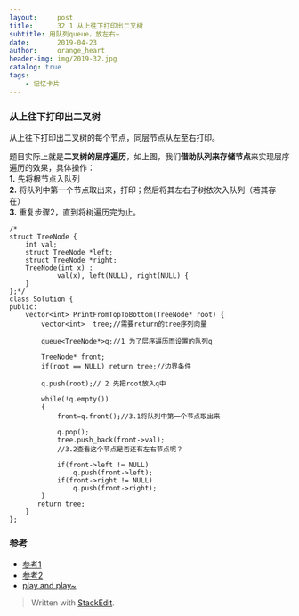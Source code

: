```yaml
---
layout:     post
title:      32 1 从上往下打印出二叉树
subtitle: 用队列queue，放左右~
date:       2019-04-23
author:     orange_heart
header-img: img/2019-32.jpg
catalog: true
tags:
    - 记忆卡片
---
```


### 从上往下打印出二叉树

从上往下打印出二叉树的每个节点，同层节点从左至右打印。

题目实际上就是**二叉树的层序遍历**，如上图，我们**借助队列来存储节点**来实现层序遍历的效果，具体操作：  
**1.** 先将根节点入队列  
**2.** 将队列中第一个节点取出来，打印；然后将其左右子树依次入队列（若其存在）  
**3.** 重复步骤2，直到将树遍历完为止。


```objc
/*
struct TreeNode {
	int val;
	struct TreeNode *left;
	struct TreeNode *right;
	TreeNode(int x) :
			val(x), left(NULL), right(NULL) {
	}
};*/
class Solution {
public:
    vector<int> PrintFromTopToBottom(TreeNode* root) {
        vector<int>  tree;//需要return的tree序列向量  
        
        queue<TreeNode*>q;//1 为了层序遍历而设置的队列q  
        
        TreeNode* front;
        if(root == NULL) return tree;//边界条件  
        
        q.push(root);// 2 先把root放入q中  
        
        while(!q.empty())
        {
	        front=q.front();//3.1将队列中第一个节点取出来  
	        
	        q.pop();
	        tree.push_back(front->val);
	        //3.2查看这个节点是否还有左右节点呢？  
	        
	        if(front->left != NULL)
	            q.push(front->left);
	        if(front->right != NULL)
	            q.push(front->right);
        }
       return tree;
    }
};
```
### 参考

- [参考1](https://github.com/zhedahht/CodingInterviewChinese2)
- [参考2](https://github.com/gatieme/CodingInterviews)
- [play and play~](https://www.nowcoder.com/practice/7fe2212963db4790b57431d9ed259701?tpId=13&tqId=11175&tPage=2&rp=1&ru=%2Fta%2Fcoding-interviews&qru=%2Fta%2Fcoding-interviews%2Fquestion-ranking)



> Written with [StackEdit](https://stackedit.io/).

<head>
    <script src="https://cdn.mathjax.org/mathjax/latest/MathJax.js?config=TeX-AMS-MML_HTMLorMML" type="text/javascript"></script>
    <script type="text/x-mathjax-config">
        MathJax.Hub.Config({
            tex2jax: {
            skipTags: ['script', 'noscript', 'style', 'textarea', 'pre'],
            inlineMath: [['$','$']]
            }
        });
    </script>
</head>
<!--stackedit_data:
eyJoaXN0b3J5IjpbOTg1MTUwNTMxXX0=
-->
